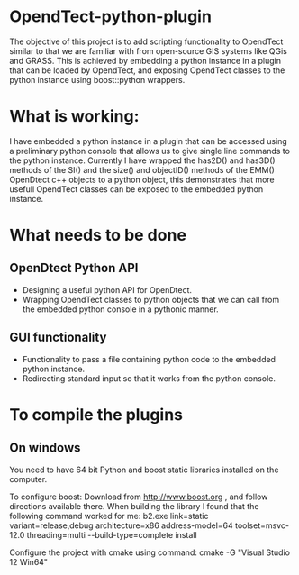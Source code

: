 # OpendTect-python-plugin

The objective of this project is to add scripting functionality to OpendTect similar to that we are familiar with from open-source GIS systems like QGis and GRASS.
This is achieved by embedding a python instance in a plugin that can be loaded by OpendTect, and exposing OpendTect classes to the python instance using boost::python wrappers.

# What is working:

I have embedded a python instance in a plugin that can be accessed using a preliminary python console that allows us to give single line commands to the python instance.
Currently I have wrapped the has2D() and has3D() methods of the SI() and the size() and objectID() methods of the EMM() OpenDtect c++ objects to a python object, this demonstrates that more usefull OpendTect classes can be exposed to the embedded python instance.

# What needs to be done
## OpenDtect Python API

* Designing a useful python API for OpenDtect.
* Wrapping OpendTect classes to python objects that we can call from the embedded python console in a pythonic manner.

## GUI functionality

* Functionality to pass a file containing python code to the embedded python instance.
* Redirecting standard input so that it works from the python console.

# To compile the plugins
## On windows
You need to have 64 bit Python and boost static libraries installed on the computer.

To configure boost:
Download from http://www.boost.org , and follow directions available there.
When building the library I found that the following command worked for me:
b2.exe link=static variant=release,debug architecture=x86 address-model=64 toolset=msvc-12.0 threading=multi --build-type=complete install

Configure the project with cmake using command: cmake -G "Visual Studio 12 Win64" <root dir>
